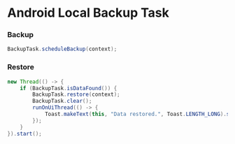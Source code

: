 # Android Local Backup Task

### Backup

```java
BackupTask.scheduleBackup(context);
```

### Restore

```java
new Thread(() -> {
    if (BackupTask.isDataFound()) {
        BackupTask.restore(context);
        BackupTask.clear();
        runOnUiThread(() -> {
            Toast.makeText(this, "Data restored.", Toast.LENGTH_LONG).show();
        });
    }
}).start();
```

